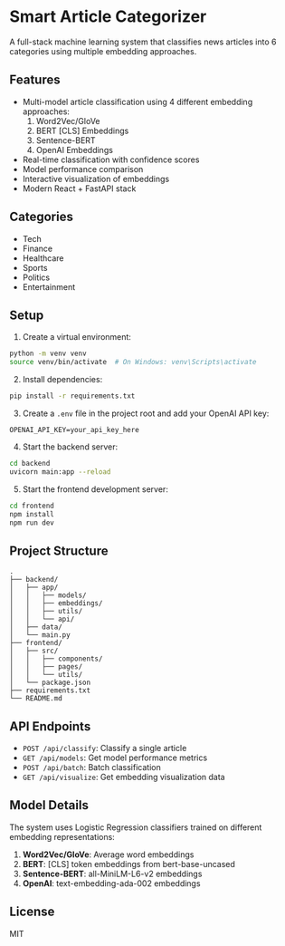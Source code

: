 # Smart Article Categorizer

A full-stack machine learning system that classifies news articles into 6 categories using multiple embedding approaches.

## Features

- Multi-model article classification using 4 different embedding approaches:
  1. Word2Vec/GloVe
  2. BERT [CLS] Embeddings
  3. Sentence-BERT
  4. OpenAI Embeddings
- Real-time classification with confidence scores
- Model performance comparison
- Interactive visualization of embeddings
- Modern React + FastAPI stack

## Categories

- Tech
- Finance
- Healthcare
- Sports
- Politics
- Entertainment

## Setup

1. Create a virtual environment:
```bash
python -m venv venv
source venv/bin/activate  # On Windows: venv\Scripts\activate
```

2. Install dependencies:
```bash
pip install -r requirements.txt
```

3. Create a `.env` file in the project root and add your OpenAI API key:
```
OPENAI_API_KEY=your_api_key_here
```

4. Start the backend server:
```bash
cd backend
uvicorn main:app --reload
```

5. Start the frontend development server:
```bash
cd frontend
npm install
npm run dev
```

## Project Structure

```
.
├── backend/
│   ├── app/
│   │   ├── models/
│   │   ├── embeddings/
│   │   ├── utils/
│   │   └── api/
│   ├── data/
│   └── main.py
├── frontend/
│   ├── src/
│   │   ├── components/
│   │   ├── pages/
│   │   └── utils/
│   └── package.json
├── requirements.txt
└── README.md
```

## API Endpoints

- `POST /api/classify`: Classify a single article
- `GET /api/models`: Get model performance metrics
- `POST /api/batch`: Batch classification
- `GET /api/visualize`: Get embedding visualization data

## Model Details

The system uses Logistic Regression classifiers trained on different embedding representations:

1. **Word2Vec/GloVe**: Average word embeddings
2. **BERT**: [CLS] token embeddings from bert-base-uncased
3. **Sentence-BERT**: all-MiniLM-L6-v2 embeddings
4. **OpenAI**: text-embedding-ada-002 embeddings

## License

MIT 